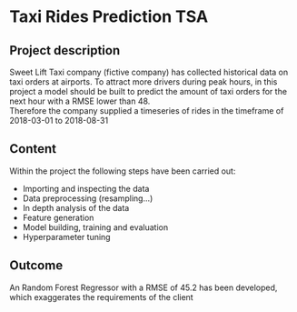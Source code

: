 # Taxi Rides Prediction TSA
## Project description
Sweet Lift Taxi company (fictive company) has collected historical data on taxi orders at airports. To attract more drivers during peak hours, in this project a model should be built to predict the amount of taxi orders for the next hour with a RMSE lower than 48.  
Therefore the company supplied a timeseries of rides in the timeframe of 2018-03-01 to 2018-08-31
 
## Content
Within the project the following steps have been carried out:

- Importing and inspecting the data
- Data preprocessing (resampling...)
- In depth analysis of the data
- Feature generation
- Model building, training and evaluation
- Hyperparameter tuning
 
## Outcome
An Random Forest Regressor with a RMSE of 45.2 has been developed, which exaggerates the requirements of the client 
